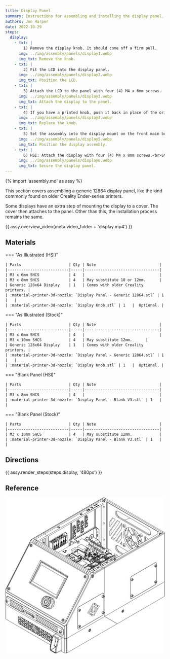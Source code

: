 ```yaml
---
title: Display Panel
summary: Instructions for assembling and installing the display panel.
authors: Jon Harper
date: 2022-10-29
steps:
  display:
    - txt: |
        1) Remove the display knob. It should come off a firm pull.
      img: ../img/assembly/panels/display1.webp
      img_txt: Remove the knob.
    - txt: |
        2) Fit the LCD into the display panel.
      img: ../img/assembly/panels/display2.webp
      img_txt: Position the LCD.
    - txt: |
        3) Attach the LCD to the panel with four (4) M4 x 6mm screws.
      img: ../img/assembly/panels/display3.webp
      img_txt: Attach the display to the panel.
    - txt: |
        4) If you have a printed knob, push it back in place of the original. Otherwise, push the original knob back.
      img: ../img/assembly/panels/display4.webp
      img_txt: Replace the knob.
    - txt: |
        5) Set the assembly into the display mount on the front main body.
      img: ../img/assembly/panels/display5.webp
      img_txt: Position the display assembly.
    - txt: |
        6) HSI: Attach the display with four (4) M4 x 8mm screws.<br>Stock: Attach the display with four (4) M4 x 10mm screws.
      img: ../img/assembly/panels/display6.webp
      img_txt: Secure the display panel.
---
```


{% import 'assembly.md' as assy %}

This section covers assembling a generic 12864 display panel, like the kind commonly found on older Creality Ender-series printers.

Some displays have an extra step of mounting the display to a cover. The cover then attaches to the panel. Other than this, the installation process remains the same.

{{ assy.overview_video(meta.video_folder + 'display.mp4') }}

## Materials

=== "As Illustrated (HSI)"

    | Parts                     | Qty | Note                            |
    |---------------------------|-----|---------------------------------|
    | M3 x 6mm SHCS             | 4   |                                 |
    | M3 x 8mm SHCS             | 4   | May substitute 10 or 12mm.      |
    | Generic 128x64 Display    | 1   | Comes with older Creality printers. |
    | :material-printer-3d-nozzle: `Display Panel - Generic 12864.stl` | 1   |   |
    | :material-printer-3d-nozzle: `Display Knob.stl` | 1   |  Optional. |

=== "As Illustrated (Stock)"

    | Parts                     | Qty | Note                            |
    |---------------------------|-----|---------------------------------|
    | M3 x 6mm SHCS             | 4   |                                 |
    | M3 x 10mm SHCS            | 4   | May substitute 12mm.      |
    | Generic 128x64 Display    | 1   | Comes with older Creality printers. |
    | :material-printer-3d-nozzle: `Display Panel - Generic 12864.stl` | 1   |   |
    | :material-printer-3d-nozzle: `Display Knob.stl` | 1   |  Optional. |

=== "Blank Panel (HSI)"

    | Parts                     | Qty | Note                            |
    |---------------------------|-----|---------------------------------|
    | M3 x 8mm SHCS             | 4   |                                 |
    | :material-printer-3d-nozzle: `Display Panel - Blank V3.stl` | 1   |   |

=== "Blank Panel (Stock)"

    | Parts                     | Qty | Note                            |
    |---------------------------|-----|---------------------------------|
    | M3 x 10mm SHCS            | 4   | May substitute 12mm.            |
    | :material-printer-3d-nozzle: `Display Panel - Blank V3.stl` | 1   |   |

## Directions

{{ assy.render_steps(steps.display, '480px') }}

## Reference

[![illustration][display_final]][display_final]

[display_final]: ../img/assembly/panels/display_final.webp